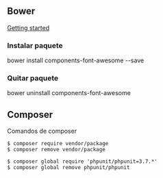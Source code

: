 
## Bower
[Getting started](http://blog.teamtreehouse.com/getting-started-bower)
 
### Instalar paquete
  bower install components-font-awesome --save 
### Quitar paquete
  bower uninstall components-font-awesome
  
  
  
## Composer
   Comandos de composer
   
	$ composer require vendor/package
	$ composer remove vendor/package
	
	$ composer global require 'phpunit/phpunit=3.7.*'
	$ composer global remove phpunit/phpunit
	   
